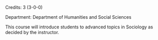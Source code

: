 Credits: 3 (3-0-0)

Department: Department of Humanities and Social Sciences

This course will introduce students to advanced topics in Sociology as decided by the instructor.